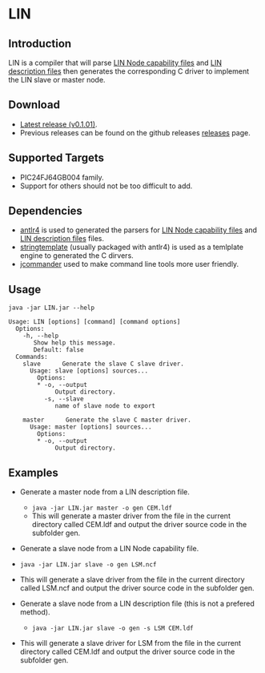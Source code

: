 # LIN

## Introduction ##
LIN is a compiler that will parse [LIN Node capability files](http://www.cs-group.de/fileadmin/media/Documents/LIN_Specification_Package_2.2A.pdf#page=164) and [LIN description files](http://www.cs-group.de/fileadmin/media/Documents/LIN_Specification_Package_2.2A.pdf#page=175) then generates the corresponding C driver to implement the LIN slave or master node.

## Download ##
- [Latest release (v0.1.01)](https://github.com/PersonalTransport/LIN/releases/download/v0.1.1-alpha/LIN.jar).
- Previous releases can be found on the github releases [releases](https://github.com/PersonalTransport/LIN/releases) page.

## Supported Targets ##
- PIC24FJ64GB004 family.
- Support for others should not be too difficult to add.

## Dependencies ##
- [antlr4](http://www.antlr.org/) is used to generated the parsers for [LIN Node capability files](http://www.cs-group.de/fileadmin/media/Documents/LIN_Specification_Package_2.2A.pdf#page=164) and [LIN description files](http://www.cs-group.de/fileadmin/media/Documents/LIN_Specification_Package_2.2A.pdf#page=175) files.
- [stringtemplate](http://www.stringtemplate.org/) (usually packaged with antlr4) is used as a temlplate engine to generated the C dirvers.
- [jcommander](http://jcommander.org/) used to make command line tools more user friendly.


## Usage ##
```
java -jar LIN.jar --help

Usage: LIN [options] [command] [command options]
  Options:
    -h, --help
       Show help this message.
       Default: false
  Commands:
    slave      Generate the slave C slave driver.
      Usage: slave [options] sources...
        Options:
        * -o, --output
             Output directory.
          -s, --slave
             name of slave node to export

    master      Generate the slave C master driver.
      Usage: master [options] sources...
        Options:
        * -o, --output
             Output directory.
```

## Examples ##
- Generate a master node from a LIN description file.
  - ```java -jar LIN.jar master -o gen CEM.ldf```
  - This will generate a master driver from the file in the current directory called CEM.ldf and output the driver source code in the subfolder gen.

- Generate a slave node from a LIN Node capability file.
 - ```java -jar LIN.jar slave -o gen LSM.ncf```
 - This will generate a slave driver from the file in the current directory called LSM.ncf and output the driver source code in the subfolder gen.

- Generate a slave node from a LIN description file (this is not a prefered method).
  - ```java -jar LIN.jar slave -o gen -s LSM CEM.ldf```
 - This will generate a slave driver for LSM from the file in the current directory called CEM.ldf and output the driver source code in the subfolder gen. 
